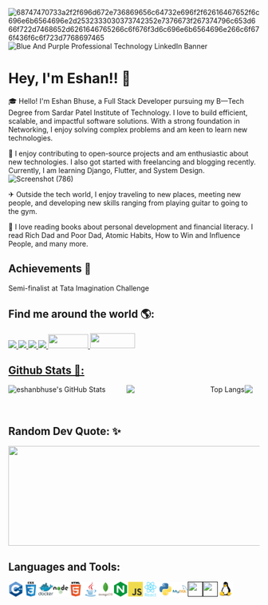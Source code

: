 ![68747470733a2f2f696d672e736869656c64732e696f2f62616467652f6c696e6b6564696e2d2532333030373742352e7376673f267374796c653d666f722d7468652d6261646765266c6f676f3d6c696e6b6564696e266c6f676f436f6c6f723d7768697465](https://github.com/user-attachments/assets/aab96b8c-75da-48d3-b389-1ed1302b366e)![Blue And Purple Professional Technology LinkedIn Banner](https://github.com/user-attachments/assets/ee1a5407-4d1f-4dc6-afc7-0f40435f3231)

# Hey, I'm Eshan!! 👋

🎓 Hello! I'm Eshan Bhuse, a Full Stack Developer pursuing my B—Tech Degree from Sardar Patel Institute of Technology. I love to build efficient, scalable, and impactful software solutions. 
   With a strong foundation in Networking, I enjoy solving complex problems and am keen to learn new technologies.

🎯 I enjoy contributing to open-source projects and am enthusiastic about new technologies. I also got started with freelancing and blogging recently. Currently, I am learning Django, Flutter, 
   and System Design.
![Screenshot (786)](https://github.com/user-attachments/assets/1cd8fb03-cdfc-4741-bdc7-ac3e2df0122a)


✈ Outside the tech world, I enjoy traveling to new places, meeting new people, and developing new skills ranging from playing guitar to going to the gym.

🎸 I love reading books about personal development and financial literacy. I read Rich Dad and Poor Dad, Atomic Habits, How to Win and Influence People, and many more.

## Achievements 🏅

Semi-finalist at Tata Imagination Challenge

## Find me around the world 🌎: 
<a href="www.linkedin.com/in/eshanbhuse">
<img src="https://camo.githubusercontent.com/d90c501c7f68295cfcab6a68b761ba5b1101292b8ac9895eaeca253df2e53eb3/68747470733a2f2f696d672e736869656c64732e696f2f62616467652f6c696e6b6564696e2d2532333030373742352e7376673f267374796c653d666f722d7468652d6261646765266c6f676f3d6c696e6b6564696e266c6f676f436f6c6f723d7768697465">
<a href="https://medium.com/@eshan.bhuse">
<img src="https://camo.githubusercontent.com/290851f87e4ab0147a0e9680e78244edf16303a3c965658336d64dc41e3974ad/68747470733a2f2f696d672e736869656c64732e696f2f62616467652f6d656469756d2d2532333132313030452e7376673f267374796c653d666f722d7468652d6261646765266c6f676f3d6d656469756d266c6f676f436f6c6f723d7768697465">
<a href="https://github.com/eshanbhuse">
<img src="https://camo.githubusercontent.com/9c137a831035de366198774c3260403fa2415d06ad2153a30098022f2c4249a9/68747470733a2f2f696d672e736869656c64732e696f2f62616467652f4769744875622d2532333132313030452e7376673f267374796c653d666f722d7468652d6261646765266c6f676f3d476974687562266c6f676f436f6c6f723d7768697465">
<a href="https://www.instagram.com/eshanbhuse?igsh=ZjE0dXR0dDIzeTB1">
<img src="https://camo.githubusercontent.com/4eccb7494c06c4358132bdec110cc4481f33b3e04d1be81c10f648742c0bc3f3/68747470733a2f2f696d672e736869656c64732e696f2f62616467652f696e7374616772616d2d2532334534343035462e7376673f267374796c653d666f722d7468652d6261646765266c6f676f3d696e7374616772616d266c6f676f436f6c6f723d7768697465">
<a href="mailto:eshan.bhuse@spit.ac.in">
<img src="https://static.dezeen.com/uploads/2020/10/gmail-google-logo-rebrand-workspace-design_dezeen_2364_col_0-1704x958.jpg" style="width:80px;height:28px">
<a href="https://leetcode.com/eshanbhuse">
<img src="https://blog.kakaocdn.net/dn/dyqZon/btqE0kscvyH/KVB2iWfZCj95KVWcjC7oIk/img.png" style="width:90px;height:30px">


## Github Stats 🚀:
  <a href="https://awesome-github-stats.azurewebsites.net/index.html??cardType=level&theme=algolia&preferLogin=false"> 
  <img  alt="eshanbhuse's GitHub Stats" align="left" width="47%" src="https://awesome-github-stats.azurewebsites.net/user-stats/eshanbhuse?cardType=level&theme=algolia&preferLogin=false">  
  </a>

<p align="right">
  <img align="left" width="47%" src="https://github-readme-stats.vercel.app/api/top-langs/?username=eshanbhuse&theme=dark&layout=compact" alt="Top Langs">
</p>

![](https://raw.githubusercontent.com/username/github-stats/master/generated/overview.svg#gh-dark-mode-only)

<br>

## Random Dev Quote: ✨
<img align="center" src="https://www.datocms-assets.com/48294/1725363740-21_quotes_brian_kernighan.webp?auto=format" style="width:800px;height:200px">

<br>

## Languages and Tools: 
<a href="https://www.w3schools.com/cpp/">
<img width="30px" height="30px" align="left" src="https://raw.githubusercontent.com/devicons/devicon/master/icons/cplusplus/cplusplus-original.svg">
<a href="https://www.w3schools.com/css/">
<img width="30px" height="30px" align="left" src="https://raw.githubusercontent.com/devicons/devicon/master/icons/css3/css3-original-wordmark.svg">
<a href="https://www.docker.com/">
<img width="30px" height="30px" align="left" src="https://raw.githubusercontent.com/devicons/devicon/master/icons/docker/docker-original-wordmark.svg">
<a href="https://nodejs.org/en">
<img width="30px" height="30px" align="left" src="https://raw.githubusercontent.com/devicons/devicon/master/icons/nodejs/nodejs-original-wordmark.svg">
<a href="https://www.w3schools.com/html/">
<img width="30px" height="30px" align="left" src="https://raw.githubusercontent.com/devicons/devicon/master/icons/html5/html5-original-wordmark.svg">
<a href="https://www.java.com/en/">
<img width="30px" height="30px" align="left" src="https://raw.githubusercontent.com/devicons/devicon/master/icons/java/java-original.svg">
<a href="https://www.w3schools.com/mongodb/">
<img width="30px" height="30px" align="left" src="https://raw.githubusercontent.com/devicons/devicon/master/icons/mongodb/mongodb-original-wordmark.svg">
<a href="https://nginx.org/">
<img width="30px" height="30px" align="left" src="https://raw.githubusercontent.com/devicons/devicon/master/icons/nginx/nginx-original.svg">
<a href="https://www.w3schools.com/js/">
<img width="30px" height="30px" align="left" src="https://raw.githubusercontent.com/devicons/devicon/master/icons/javascript/javascript-original.svg">
<a href="https://react.dev/">
<img width="30px" height="30px" align="left" src="https://raw.githubusercontent.com/devicons/devicon/master/icons/react/react-original-wordmark.svg">
<a href="https://www.python.org/">
<img width="30px" height="30px" align="left" src="https://raw.githubusercontent.com/devicons/devicon/master/icons/python/python-original.svg">
<a href="https://www.mysql.com/">
<img width="30px" height="30px" align="left" src="https://raw.githubusercontent.com/devicons/devicon/master/icons/mysql/mysql-original-wordmark.svg">
<a href="">
<img width="30px" height="30px" align="left" src="https://camo.githubusercontent.com/2167e144b868512a0723b3556c44410b6fb52a0e569ef5f2768232b8b705c649/68747470733a2f2f7777772e766563746f726c6f676f2e7a6f6e652f6c6f676f732f666c7574746572696f2f666c7574746572696f2d69636f6e2e737667">
<a href="">
<img width="30px" height="30px" align="left" src="https://camo.githubusercontent.com/ff5301ef7472dbdf522b776167a8af8c326299fe8175e53f6b052bbcc04533e3/68747470733a2f2f7777772e766563746f726c6f676f2e7a6f6e652f6c6f676f732f6769742d73636d2f6769742d73636d2d69636f6e2e737667">
<a href="https://www.linux.org/">
<img width="30px" height="30px" align="left" src="https://raw.githubusercontent.com/devicons/devicon/master/icons/linux/linux-original.svg">


<!--
**eshanbhuse/eshanbhuse** is a ✨ _special_ ✨ repository because its `README.md` (this file) appears on your GitHub profile.

Here are some ideas to get you started:

- 🔭 I’m currently working on ...
- 🌱 I’m currently learning ...
- 👯 I’m looking to collaborate on ...
- 🤔 I’m looking for help with ...
- 💬 Ask me about ...
- 📫 How to reach me: ...
- 😄 Pronouns: ...
- ⚡ Fun fact: ...
-->
